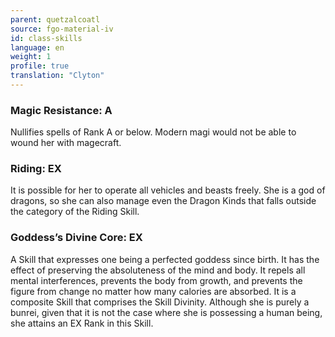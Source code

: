 ```yaml
---
parent: quetzalcoatl
source: fgo-material-iv
id: class-skills
language: en
weight: 1
profile: true
translation: "Clyton"
---
```


### Magic Resistance: A

Nullifies spells of Rank A or below. Modern magi would not be able to wound her with magecraft.

### Riding: EX

It is possible for her to operate all vehicles and beasts freely.
She is a god of dragons, so she can also manage even the Dragon Kinds that falls outside the category of the Riding Skill.

### Goddess’s Divine Core: EX

A Skill that expresses one being a perfected goddess since birth. It has the effect of preserving the absoluteness of the mind and body. It repels all mental interferences, prevents the body from growth, and prevents the figure from change no matter how many calories are absorbed. It is a composite Skill that comprises the Skill Divinity.
Although she is purely a bunrei, given that it is not the case where she is possessing a human being, she attains an EX Rank in this Skill.
